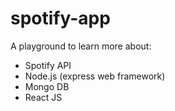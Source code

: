 # spotify-app

A playground to learn more about:

* Spotify API
* Node.js (express web framework)
* Mongo DB
* React JS
